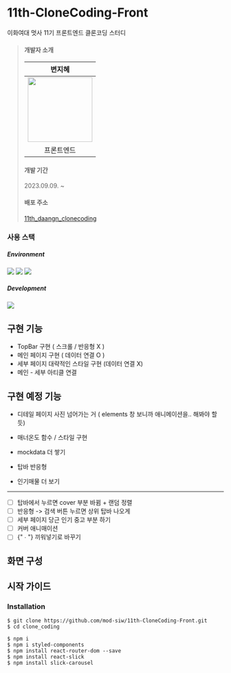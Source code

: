 # 11th-CloneCoding-Front
이화여대 멋사 11기 프론트엔드 클론코딩 스터디
>
> #### 개발자 소개
> |변지혜|
> |:------:|
>|<img src="https://github.com/mod-siw/11th-CloneCoding-Front/assets/127821462/6dc314ca-65ca-48ac-aebe-894e44ffe48c" width="150" height="150"/>|
> |프론트엔드|
> #### 개발 기간 
> 2023.09.09. ~ 
> #### 배포 주소
> [11th_daangn_clonecoding](https://daangn-clone-coding.vercel.app/)
 ### 사용 스택
  ##### Environment
  <img src="https://img.shields.io/badge/visualstudiocode-007ACC?style=for-the-badge&logo=git&logoColor=white"> <img src="https://img.shields.io/badge/github-181717?style=for-the-badge&logo=github&logoColor=white"> <img src="https://img.shields.io/badge/git-F05032?style=for-the-badge&logo=git&logoColor=white">
 ##### Development 
<img src="https://img.shields.io/badge/react-61DAFB?style=for-the-badge&logo=react&logoColor=white">


## 구현 기능 

* TopBar 구현 ( 스크롤 / 반응형 X )
* 메인 페이지 구현 ( 데이터 연결 O )
* 세부 페이지 대략적인 스타일 구현 (데이터 연결 X)
* 메인 - 세부 아티클 연결

## 구현 예정 기능

* 디테일 페이지 사진 넘어가는 거
( elements 창 보니까 애니메이션을.. 해봐야 할 듯)
* 매너온도 함수 / 스타일 구현
* mockdata 더 쌓기

* 탑바 반응형
* 인기매물 더 보기

------

- [ ]  탑바에서 누르면 cover 부분 바뀜 + 랜덤 정렬
- [ ]  반응형 -> 검색 버튼 누르면 상위 탑바 나오게
- [ ]  세부 페이지 당근 인기 중고 부분 하기
- [ ]  커버 애니매이션
- [ ]  {" ∙ "} 끼워넣기로 바꾸기

## 화면 구성


## 시작 가이드
### Installation
```
$ git clone https://github.com/mod-siw/11th-CloneCoding-Front.git
$ cd clone_coding

$ npm i
$ npm i styled-components
$ npm install react-router-dom --save
$ npm install react-slick
$ npm install slick-carousel

```
